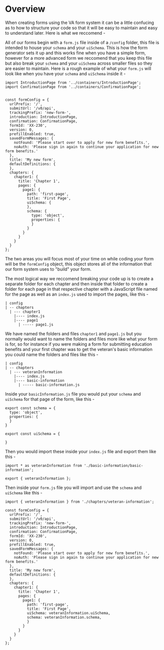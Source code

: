 # Overview

When creating forms using the VA form system it can be a little confucing as to how to structure your code so that it will be easy to maintain and easy to understand later. Here is what we reccomend - 

All of our forms begin with a `form.js` file inside of a `/config` folder, this file is intended to house your `schema` and your `uiSchema`. This is how the form generator sets it up and this works fine when you have a simple form, however for a more advanced form we reccomend that you keep this file but also break your `schema` and your `uiSchema` across smaller files so they are easier to maintain. Here is a rough example of what your `form.js` will look like when you have your `schema` and `uiSchema` inside it -

```
import IntroductionPage from '../containers/IntroductionPage';
import ConfirmationPage from '../containers/ConfirmationPage';


const formConfig = {
  urlPrefix: '/',
  submitUrl: '/v0/api',
  trackingPrefix: 'new-form-',
  introduction: IntroductionPage,
  confirmation: ConfirmationPage,
  formId: 'XX-230',
  version: 0,
  prefillEnabled: true,
  savedFormMessages: {
    notFound: 'Please start over to apply for new form benefits.',
    noAuth: 'Please sign in again to continue your application for new form benefits.'
  },
  title: 'My new form',
  defaultDefinitions: {
  },
  chapters: {
    chapter1: {
      title: 'Chapter 1',
      pages: {
        page1: {
          path: 'first-page',
          title: 'First Page',
          uiSchema: {
          },
          schema: {
            type: 'object',
            properties: {
            }
          }
        }
      }
    }
  }
};
```

The two areas you will focus most of your time on while coding your form will be the `formConfig` object, this object stores all of the information that our form system uses to "build" your form. 

The most logical way we reccomend breaking your code up is to create a separate folder for each chapter and then inside that folder to create a folder for each page in that respective chapter with a JavaScript file named for the page as well as an `index.js` used to import the pages, like this -

```
| config
| -- chapters
  | --- chapter1
    |---- index.js
    |---- page1
      | ----- page1.js
```

We have named the folders and files `chapter1` and `page1.js` but you normally would want to name the folders and files more like what your form is for, so for instance if you were making a form for submitting education benefits and your first chapter was to get the veteran's basic information you could name the folders and files like this -

```
| config
| -- chapters
  | --- veteranInformation
    |---- index.js
    |---- basic-information
      | ----- basic-information.js
```

Inside your `basicInformation.js` file you would put your `schema` and `uiSchema` for that page of the form, like this - 

```
export const schema = {
  type: 'object',
  properties: {
  }
}

export const uiSchema = {

}
```
Then you would import these inside your `index.js` file and export them like this -

```
import * as veteranInformation from './basic-information/basic-information';

export { veteranInformation };
```
Then inside your `form.js` file you will import and use the `schema` and `uiSchema` like this -

```
import { veteranInformation } from './chapters/veteran-information';

const formConfig = {
  urlPrefix: '/',
  submitUrl: '/v0/api',
  trackingPrefix: 'new-form-',
  introduction: IntroductionPage,
  confirmation: ConfirmationPage,
  formId: 'XX-230',
  version: 0,
  prefillEnabled: true,
  savedFormMessages: {
    notFound: 'Please start over to apply for new form benefits.',
    noAuth: 'Please sign in again to continue your application for new form benefits.'
  },
  title: 'My new form',
  defaultDefinitions: {
  },
  chapters: {
    chapter1: {
      title: 'Chapter 1',
      pages: {
        page1: {
          path: 'first-page',
          title: 'First Page',
          uiSchema: veteranInformation.uiSchema,
          schema: veteranInformation.schema,
          }
        }
      }
    }
  }
};
```


